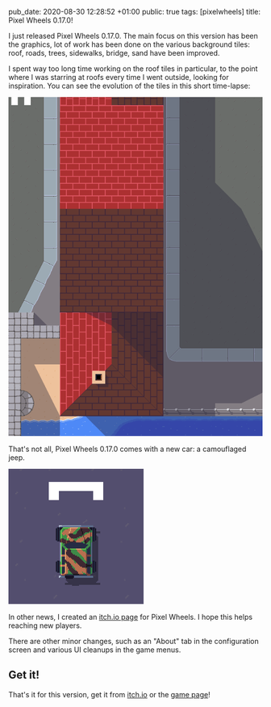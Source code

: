 pub_date: 2020-08-30 12:28:52 +01:00
public: true
tags: [pixelwheels]
title: Pixel Wheels 0.17.0!

I just released Pixel Wheels 0.17.0. The main focus on this version has been the graphics, lot of work has been done on the various background tiles: roof, roads, trees, sidewalks, bridge, sand have been improved.

I spent way too long time working on the roof tiles in particular, to the point where I was starring at roofs every time I went outside, looking for inspiration. You can see the evolution of the tiles in this short time-lapse:

![Roof tile evolution time-lapse](roof-tiles.gif)

<!-- break -->

That's not all, Pixel Wheels 0.17.0 comes with a new car: a camouflaged jeep.

![Jeep](jeep.png)

In other news, I created an [itch.io page][itch] for Pixel Wheels. I hope this helps reaching new players.

There are other minor changes, such as an "About" tab in the configuration screen and various UI cleanups in the game menus.

## Get it!

That's it for this version, get it from [itch.io][itch] or the [game page](/projects/pixelwheels/)!

[itch]: https://agateau.itch.io/pixelwheels/
